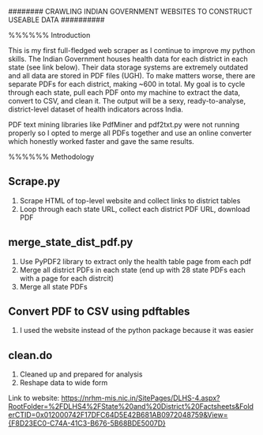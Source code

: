 ######## CRAWLING INDIAN GOVERNMENT WEBSITES TO CONSTRUCT USEABLE DATA ##########

%%%%%% Introduction

This is my first full-fledged web scraper as I continue to improve my python skills. The Indian Government houses health data for each district in each state (see link below). Their data storage systems are extremely outdated and all data are stored in PDF files (UGH). To make matters worse, there are separate PDFs for each district, making ~600 in total. My goal is to cycle through each state, pull each PDF onto my machine to extract the data, convert to CSV, and clean it. The output will be a sexy, ready-to-analyse, district-level dataset of health indicators across India.

PDF text mining libraries like PdfMiner and pdf2txt.py were not running properly so I opted to merge all PDFs together and use an online converter which honestly worked faster and gave the same results.

%%%%%% Methodology

## Scrape.py
 
1. Scrape HTML of top-level website and collect links to district tables
2. Loop through each state URL, collect each district PDF URL, download PDF

## merge_state_dist_pdf.py

1. Use PyPDF2 library to extract only the health table page from each pdf
2. Merge all district PDFs in each state (end up with 28 state PDFs each with a page for each distrcit)
3. Merge all state PDFs

## Convert PDF to CSV using pdftables

1. I used the website instead of the python package because it was easier

## clean.do

1. Cleaned up and prepared for analysis
2. Reshape data to wide form

Link to website: https://nrhm-mis.nic.in/SitePages/DLHS-4.aspx?RootFolder=%2FDLHS4%2FState%20and%20District%20Factsheets&FolderCTID=0x012000742F17DFC64D5E42B681AB0972048759&View={F8D23EC0-C74A-41C3-B676-5B68BDE5007D}
